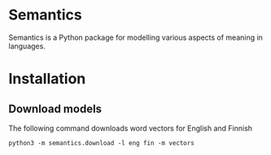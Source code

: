 # Semantics

Semantics is a Python package for modelling various aspects of meaning in languages.

# Installation

## Download models

The following command downloads word vectors for English and Finnish

	python3 -m semantics.download -l eng fin -m vectors

